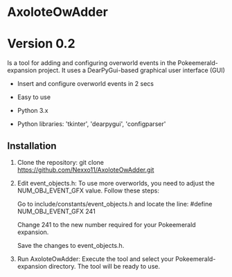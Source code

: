 # AxoloteOwAdder
# Version 0.2

Is a tool for adding and configuring overworld events in the Pokeemerald-expansion project.
It uses a DearPyGui-based graphical user interface (GUI)

- Insert and configure overworld events in 2 secs
- Easy to use

- Python 3.x
- Python libraries: 'tkinter', 'dearpygui', 'configparser'

## Installation

1. Clone the repository:
    git clone https://github.com/Nexxo11/AxoloteOwAdder.git
    
2. Edit event_objects.h:
    To use more overworlds, you need to adjust the NUM_OBJ_EVENT_GFX value. Follow these steps:

    Go to include/constants/event_objects.h and locate the line:
    #define NUM_OBJ_EVENT_GFX 241

    Change 241 to the new number required for your Pokeemerald expansion.

    Save the changes to event_objects.h.

3. Run AxoloteOwAdder:
    Execute the tool and select your Pokeemerald-expansion directory. 
    The tool will be ready to use.